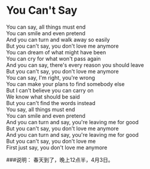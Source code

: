 You Can't Say
===============

You can say, all things must end  
You can smile and even pretend  
And you can turn and walk away so easily  
But you can't say, you don't love me anymore  
You can dream of what might have been  
You can cry for what won't pass again  
And you can say, there's every reason you should leave  
But you can't say, you don't love me anymore  
You can say, I'm right, you're wrong  
You can make your plans to find somebody else  
But I can't believe you can carry on  
We know what should be said  
But you can't find the words instead  
You say, all things must end  
You can smile and even pretend  
And you can turn and say, you're leaving me for good  
But you can't say, you don't love me anymore  
And you can turn and say, you're leaving me for good  
But you can't say, you don't love me  
First just say, you don't love me anymore  

###说明：
春天到了，晚上12点半，4月3日。
